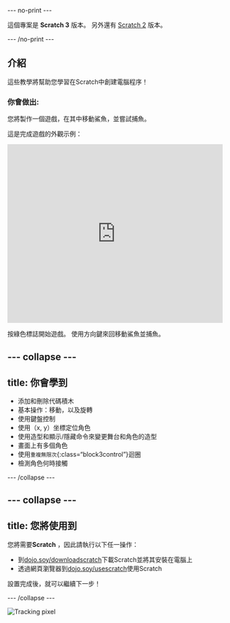 --- no-print ---

這個專案是 **Scratch 3** 版本。 另外還有 [Scratch 2](https://projects.raspberrypi.org/zh-TW/projects/cd-beginner-scratch-sushi-scratch2) 版本。

--- /no-print ---

## 介紹

這些教學將幫助您學習在Scratch中創建電腦程序！

### 你會做出:

您將製作一個遊戲，在其中移動鯊魚，並嘗試捕魚。

這是完成遊戲的外觀示例：

<div class="scratch-preview">
  <iframe allowtransparency="true" width="485" height="402" src="https://scratch.mit.edu/projects/embed/401328299/?autostart=false" frameborder="0"></iframe>
</div>

按綠色標誌開始遊戲。 使用方向鍵來回移動鯊魚並捕魚。

--- collapse ---
---
title: 你會學到
---
+ 添加和刪除代碼積木
+ 基本操作：移動，以及旋轉
+ 使用鍵盤控制
+ 使用（x, y）坐標定位角色
+ 使用造型和顯示/隱藏命令來變更舞台和角色的造型
+ 畫面上有多個角色
+ 使用`重複無限次`{:class=“block3control”}迴圈
+ 檢測角色何時接觸

--- /collapse ---

--- collapse ---
---
title: 您將使用到
---

您將需要**Scratch** ，因此請執行以下任一操作：

+ 到[dojo.soy/downloadscratch](http://dojo.soy/downloadscratch)下載Scratch並將其安裝在電腦上
+ 透過網頁瀏覽器到[dojo.soy/usescratch](http://dojo.soy/usescratch)使用Scratch

設置完成後，就可以繼續下一步！

--- /collapse ---

![Tracking pixel](http://code.org/api/hour/begin_coderdojo_sushi.png)
